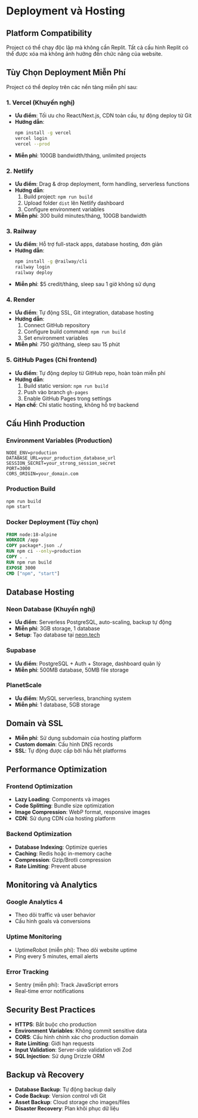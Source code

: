 # Deployment và Hosting

## Platform Compatibility
Project có thể chạy độc lập mà không cần Replit. Tất cả cấu hình Replit có thể được xóa mà không ảnh hưởng đến chức năng của website.

## Tùy Chọn Deployment Miễn Phí

Project có thể deploy trên các nền tảng miễn phí sau:

### 1. **Vercel** (Khuyến nghị)
- **Ưu điểm**: Tối ưu cho React/Next.js, CDN toàn cầu, tự động deploy từ Git
- **Hướng dẫn**:
  ```bash
  npm install -g vercel
  vercel login
  vercel --prod
  ```
- **Miễn phí**: 100GB bandwidth/tháng, unlimited projects

### 2. **Netlify**
- **Ưu điểm**: Drag & drop deployment, form handling, serverless functions
- **Hướng dẫn**:
  1. Build project: `npm run build`
  2. Upload folder `dist` lên Netlify dashboard
  3. Configure environment variables
- **Miễn phí**: 300 build minutes/tháng, 100GB bandwidth

### 3. **Railway**
- **Ưu điểm**: Hỗ trợ full-stack apps, database hosting, đơn giản
- **Hướng dẫn**:
  ```bash
  npm install -g @railway/cli
  railway login
  railway deploy
  ```
- **Miễn phí**: $5 credit/tháng, sleep sau 1 giờ không sử dụng

### 4. **Render**
- **Ưu điểm**: Tự động SSL, Git integration, database hosting
- **Hướng dẫn**:
  1. Connect GitHub repository
  2. Configure build command: `npm run build`
  3. Set environment variables
- **Miễn phí**: 750 giờ/tháng, sleep sau 15 phút

### 5. **GitHub Pages** (Chỉ frontend)
- **Ưu điểm**: Tự động deploy từ GitHub repo, hoàn toàn miễn phí
- **Hướng dẫn**:
  1. Build static version: `npm run build`
  2. Push vào branch `gh-pages`
  3. Enable GitHub Pages trong settings
- **Hạn chế**: Chỉ static hosting, không hỗ trợ backend

## Cấu Hình Production

### Environment Variables (Production)
```env
NODE_ENV=production
DATABASE_URL=your_production_database_url
SESSION_SECRET=your_strong_session_secret
PORT=3000
CORS_ORIGIN=your_domain.com
```

### Production Build
```bash
npm run build
npm start
```

### Docker Deployment (Tùy chọn)
```dockerfile
FROM node:18-alpine
WORKDIR /app
COPY package*.json ./
RUN npm ci --only=production
COPY . .
RUN npm run build
EXPOSE 3000
CMD ["npm", "start"]
```

## Database Hosting

### **Neon Database** (Khuyến nghị)
- **Ưu điểm**: Serverless PostgreSQL, auto-scaling, backup tự động
- **Miễn phí**: 3GB storage, 1 database
- **Setup**: Tạo database tại [neon.tech](https://neon.tech)

### **Supabase**
- **Ưu điểm**: PostgreSQL + Auth + Storage, dashboard quản lý
- **Miễn phí**: 500MB database, 50MB file storage

### **PlanetScale**
- **Ưu điểm**: MySQL serverless, branching system
- **Miễn phí**: 1 database, 5GB storage

## Domain và SSL

- **Miễn phí**: Sử dụng subdomain của hosting platform
- **Custom domain**: Cấu hình DNS records
- **SSL**: Tự động được cấp bởi hầu hết platforms

## Performance Optimization

### Frontend Optimization
- **Lazy Loading**: Components và images
- **Code Splitting**: Bundle size optimization
- **Image Compression**: WebP format, responsive images
- **CDN**: Sử dụng CDN của hosting platform

### Backend Optimization
- **Database Indexing**: Optimize queries
- **Caching**: Redis hoặc in-memory cache
- **Compression**: Gzip/Brotli compression
- **Rate Limiting**: Prevent abuse

## Monitoring và Analytics

### **Google Analytics 4**
- Theo dõi traffic và user behavior
- Cấu hình goals và conversions

### **Uptime Monitoring**
- UptimeRobot (miễn phí): Theo dõi website uptime
- Ping every 5 minutes, email alerts

### **Error Tracking**
- Sentry (miễn phí): Track JavaScript errors
- Real-time error notifications

## Security Best Practices

- **HTTPS**: Bắt buộc cho production
- **Environment Variables**: Không commit sensitive data
- **CORS**: Cấu hình chính xác cho production domain
- **Rate Limiting**: Giới hạn requests
- **Input Validation**: Server-side validation với Zod
- **SQL Injection**: Sử dụng Drizzle ORM

## Backup và Recovery

- **Database Backup**: Tự động backup daily
- **Code Backup**: Version control với Git
- **Asset Backup**: Cloud storage cho images/files
- **Disaster Recovery**: Plan khôi phục dữ liệu